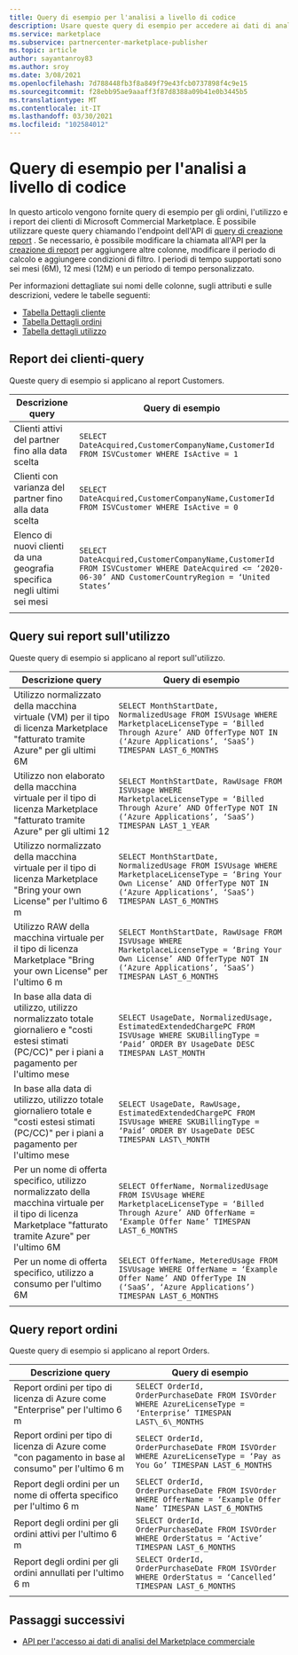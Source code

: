 ```yaml
---
title: Query di esempio per l'analisi a livello di codice
description: Usare queste query di esempio per accedere ai dati di analisi di Microsoft Commercial Marketplace a livello di codice.
ms.service: marketplace
ms.subservice: partnercenter-marketplace-publisher
ms.topic: article
author: sayantanroy83
ms.author: sroy
ms.date: 3/08/2021
ms.openlocfilehash: 7d788448fb3f8a849f79e43fcb0737898f4c9e15
ms.sourcegitcommit: f28ebb95ae9aaaff3f87d8388a09b41e0b3445b5
ms.translationtype: MT
ms.contentlocale: it-IT
ms.lasthandoff: 03/30/2021
ms.locfileid: "102584012"
---
```

# <a name="sample-queries-for-programmatic-analytics"></a>Query di esempio per l'analisi a livello di codice

In questo articolo vengono fornite query di esempio per gli ordini, l'utilizzo e i report dei clienti di Microsoft Commercial Marketplace. È possibile utilizzare queste query chiamando l'endpoint dell'API di [query di creazione report](analytics-programmatic-access.md#create-report-query-api) . Se necessario, è possibile modificare la chiamata all'API per la [creazione di report](analytics-programmatic-access.md#create-report-query-api) per aggiungere altre colonne, modificare il periodo di calcolo e aggiungere condizioni di filtro. I periodi di tempo supportati sono sei mesi (6M), 12 mesi (12M) e un periodo di tempo personalizzato.

Per informazioni dettagliate sui nomi delle colonne, sugli attributi e sulle descrizioni, vedere le tabelle seguenti:

- [Tabella Dettagli cliente](customer-dashboard.md#customer-details-table)
- [Tabella Dettagli ordini](orders-dashboard.md#orders-details-table)
- [Tabella dettagli utilizzo](usage-dashboard.md#usage-details-table)

## <a name="customers-report-queries"></a>Report dei clienti-query

Queste query di esempio si applicano al report Customers.

| **Descrizione query** | **Query di esempio** |
| --- | --- |
| Clienti attivi del partner fino alla data scelta | `SELECT DateAcquired,CustomerCompanyName,CustomerId FROM ISVCustomer WHERE IsActive = 1` |
| Clienti con varianza del partner fino alla data scelta | `SELECT DateAcquired,CustomerCompanyName,CustomerId FROM ISVCustomer WHERE IsActive = 0` |
| Elenco di nuovi clienti da una geografia specifica negli ultimi sei mesi | `SELECT DateAcquired,CustomerCompanyName,CustomerId FROM ISVCustomer WHERE DateAcquired <= ‘2020-06-30’ AND CustomerCountryRegion = ‘United States’` |
|||

## <a name="usage-report-queries"></a>Query sui report sull'utilizzo

Queste query di esempio si applicano al report sull'utilizzo.

| **Descrizione query** | **Query di esempio** |
| --- | --- |
| Utilizzo normalizzato della macchina virtuale (VM) per il tipo di licenza Marketplace "fatturato tramite Azure" per gli ultimi 6M | `SELECT MonthStartDate, NormalizedUsage FROM ISVUsage WHERE MarketplaceLicenseType = ‘Billed Through Azure’ AND OfferType NOT IN (‘Azure Applications’, ‘SaaS’) TIMESPAN LAST_6_MONTHS` |
| Utilizzo non elaborato della macchina virtuale per il tipo di licenza Marketplace "fatturato tramite Azure" per gli ultimi 12 | `SELECT MonthStartDate, RawUsage FROM ISVUsage WHERE MarketplaceLicenseType = ‘Billed Through Azure’ AND OfferType NOT IN (‘Azure Applications’, ‘SaaS’) TIMESPAN LAST_1_YEAR` |
| Utilizzo normalizzato della macchina virtuale per il tipo di licenza Marketplace "Bring your own License" per l'ultimo 6 m | `SELECT MonthStartDate, NormalizedUsage FROM ISVUsage WHERE MarketplaceLicenseType = ‘Bring Your Own License’ AND OfferType NOT IN (‘Azure Applications’, ‘SaaS’) TIMESPAN LAST_6_MONTHS` |
| Utilizzo RAW della macchina virtuale per il tipo di licenza Marketplace "Bring your own License" per l'ultimo 6 m | `SELECT MonthStartDate, RawUsage FROM ISVUsage WHERE MarketplaceLicenseType = ‘Bring Your Own License’ AND OfferType NOT IN (‘Azure Applications’, ‘SaaS’) TIMESPAN LAST_6_MONTHS` |
| In base alla data di utilizzo, utilizzo normalizzato totale giornaliero e "costi estesi stimati (PC/CC)" per i piani a pagamento per l'ultimo mese | `SELECT UsageDate, NormalizedUsage, EstimatedExtendedChargePC FROM ISVUsage WHERE SKUBillingType = ‘Paid’ ORDER BY UsageDate DESC TIMESPAN LAST_MONTH` |
| In base alla data di utilizzo, utilizzo totale giornaliero totale e "costi estesi stimati (PC/CC)" per i piani a pagamento per l'ultimo mese | `SELECT UsageDate, RawUsage, EstimatedExtendedChargePC FROM ISVUsage WHERE SKUBillingType = ‘Paid’ ORDER BY UsageDate DESC TIMESPAN LAST\_MONTH` |
| Per un nome di offerta specifico, utilizzo normalizzato della macchina virtuale per il tipo di licenza Marketplace "fatturato tramite Azure" per l'ultimo 6M | `SELECT OfferName, NormalizedUsage FROM ISVUsage WHERE MarketplaceLicenseType = ‘Billed Through Azure’ AND OfferName = ‘Example Offer Name’ TIMESPAN LAST_6_MONTHS` |
| Per un nome di offerta specifico, utilizzo a consumo per l'ultimo 6M | `SELECT OfferName, MeteredUsage FROM ISVUsage WHERE OfferName = ‘Example Offer Name’ AND OfferType IN (‘SaaS’, ‘Azure Applications’) TIMESPAN LAST_6_MONTHS` |
|||

## <a name="orders-report-queries"></a>Query report ordini

Queste query di esempio si applicano al report Orders.

| **Descrizione query** | **Query di esempio** |
| --- | --- |
| Report ordini per tipo di licenza di Azure come "Enterprise" per l'ultimo 6 m | `SELECT OrderId, OrderPurchaseDate FROM ISVOrder WHERE AzureLicenseType = ‘Enterprise’ TIMESPAN LAST\_6\_MONTHS` |
| Report ordini per tipo di licenza di Azure come "con pagamento in base al consumo" per l'ultimo 6 m | `SELECT OrderId, OrderPurchaseDate FROM ISVOrder WHERE AzureLicenseType = ‘Pay as You Go’ TIMESPAN LAST_6_MONTHS` |
| Report degli ordini per un nome di offerta specifico per l'ultimo 6 m | `SELECT OrderId, OrderPurchaseDate FROM ISVOrder WHERE OfferName = ‘Example Offer Name’ TIMESPAN LAST_6_MONTHS` |
| Report degli ordini per gli ordini attivi per l'ultimo 6 m | `SELECT OrderId, OrderPurchaseDate FROM ISVOrder WHERE OrderStatus = ‘Active’ TIMESPAN LAST_6_MONTHS` |
| Report degli ordini per gli ordini annullati per l'ultimo 6 m | `SELECT OrderId, OrderPurchaseDate FROM ISVOrder WHERE OrderStatus = ‘Cancelled’ TIMESPAN LAST_6_MONTHS` |
|||

## <a name="next-steps"></a>Passaggi successivi

- [API per l'accesso ai dati di analisi del Marketplace commerciale](analytics-available-apis.md)
